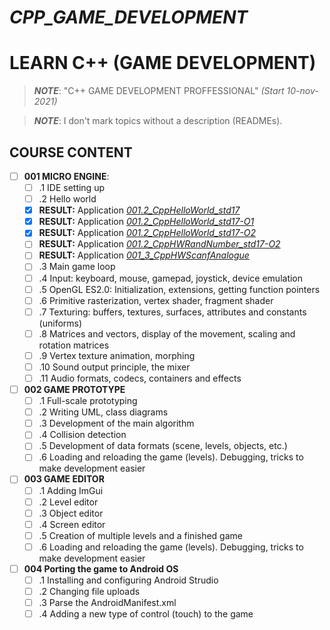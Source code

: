 # _CPP_GAME_DEVELOPMENT_
# LEARN C++ (GAME DEVELOPMENT)

> ***NOTE***: "C++ GAME DEVELOPMENT PROFFESSIONAL" *(Start 10-nov-2021)*

> ***NOTE***: I don't mark topics without a description (READMEs).
## COURSE CONTENT

- [ ] **001 MICRO ENGINE**:
  - [ ] .1 IDE setting up
  - [ ] .2 Hello world
  - [X] **RESULT:** Application [*001.2_CppHelloWorld_std17*][CppGameDev_1]
  - [X] **RESULT:** Application [*001.2_CppHelloWorld_std17-O1*][CppGameDev_2]
  - [X] **RESULT:** Application [*001.2_CppHelloWorld_std17-O2*][CppGameDev_3]
  - [ ] **RESULT:** Application [*001.2_CppHWRandNumber_std17-O2*][CppGameDev_4]
  - [ ] **RESULT:** Application [*001_3_CppHWScanfAnalogue*][CppGameDev_5]
  - [ ] .3 Main game loop
  - [ ] .4 Input: keyboard, mouse, gamepad, joystick, device emulation
  - [ ] .5 OpenGL ES2.0: Initialization, extensions, getting function pointers
  - [ ] .6 Primitive rasterization, vertex shader, fragment shader
  - [ ] .7 Texturing: buffers, textures, surfaces, attributes and constants (uniforms)
  - [ ] .8 Matrices and vectors, display of the movement, scaling and rotation matrices
  - [ ] .9 Vertex texture animation, morphing
  - [ ] .10 Sound output principle, the mixer
  - [ ] .11 Audio formats, codecs, containers and effects
- [ ] **002 GAME PROTOTYPE**
  - [ ] .1 Full-scale prototyping
  - [ ] .2 Writing UML, class diagrams
  - [ ] .3 Development of the main algorithm
  - [ ] .4 Collision detection
  - [ ] .5 Development of data formats (scene, levels, objects, etc.)
  - [ ] .6 Loading and reloading the game (levels). Debugging, tricks to make development easier
- [ ] **003 GAME EDITOR**
  - [ ] .1 Adding ImGui
  - [ ] .2 Level editor
  - [ ] .3 Object editor
  - [ ] .4 Screen editor
  - [ ] .5 Creation of multiple levels and a finished game
  - [ ] .6 Loading and reloading the game (levels). Debugging, tricks to make development easier
- [ ] **004 Porting the game to Android OS**
  - [ ] .1 Installing and configuring Android Strudio
  - [ ] .2 Changing file uploads
  - [ ] .3 Parse the AndroidManifest.xml
  - [ ] .4 Adding a new type of control (touch) to the game

<!--
* [*001.2_CppHelloWorld_std17*][CppGameDev_1]
* [*001.2_CppHelloWorld_std17-O1*][CppGameDev_2]
* [*001.2_CppHelloWorld_std17-O2*][CppGameDev_3]
* [*001.2_CppHWRandNumber_std17-O2*][CppGameDev_4]
* [*001_3_CppHWScanfAnalogue*][CppGameDev_5]
-->

[CppGameDev_1]: https://github.com/yoricsv/001_2_CppHelloWorld_std17.git
[CppGameDev_2]: https://github.com/yoricsv/001_2_CppHelloWorld_std17-O1.git
[CppGameDev_3]: https://github.com/yoricsv/001_2_CppHelloWorld_std17-O2.git
[CppGameDev_4]: https://github.com/yoricsv/001_2_CppHWRandNumber_std17-O2.git
[CppGameDev_5]: https://github.com/yoricsv/001_3_CppScanfAnalogue.git